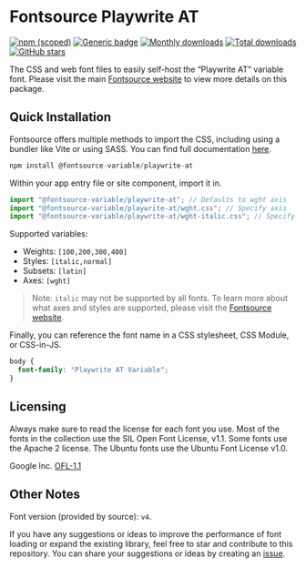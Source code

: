 # Fontsource Playwrite AT

[![npm (scoped)](https://img.shields.io/npm/v/@fontsource-variable/playwrite-at?color=brightgreen)](https://www.npmjs.com/package/@fontsource-variable/playwrite-at) [![Generic badge](https://img.shields.io/badge/fontsource-passing-brightgreen)](https://github.com/fontsource/fontsource) [![Monthly downloads](https://badgen.net/npm/dm/@fontsource-variable/playwrite-at)](https://github.com/fontsource/fontsource) [![Total downloads](https://badgen.net/npm/dt/@fontsource-variable/playwrite-at)](https://github.com/fontsource/fontsource) [![GitHub stars](https://img.shields.io/github/stars/fontsource/fontsource.svg?style=social&label=Star)](https://github.com/fontsource/fontsource/stargazers)

The CSS and web font files to easily self-host the “Playwrite AT” variable font. Please visit the main [Fontsource website](https://fontsource.org/fonts/playwrite-at) to view more details on this package.

## Quick Installation

Fontsource offers multiple methods to import the CSS, including using a bundler like Vite or using SASS. You can find full documentation [here](https://fontsource.org/docs/getting-started/introduction).

```javascript
npm install @fontsource-variable/playwrite-at
```

Within your app entry file or site component, import it in.

```javascript
import "@fontsource-variable/playwrite-at"; // Defaults to wght axis
import "@fontsource-variable/playwrite-at/wght.css"; // Specify axis
import "@fontsource-variable/playwrite-at/wght-italic.css"; // Specify axis and style
```

Supported variables:
- Weights: `[100,200,300,400]`
- Styles: `[italic,normal]`
- Subsets: `[latin]`
- Axes: `[wght]`

> Note: `italic` may not be supported by all fonts. To learn more about what axes and styles are supported, please visit the [Fontsource website](https://fontsource.org/fonts/playwrite-at).

Finally, you can reference the font name in a CSS stylesheet, CSS Module, or CSS-in-JS.

```css
body {
  font-family: "Playwrite AT Variable";
}
```

## Licensing
Always make sure to read the license for each font you use. Most of the fonts in the collection use the SIL Open Font License, v1.1. Some fonts use the Apache 2 license. The Ubuntu fonts use the Ubuntu Font License v1.0.

Google Inc.
[OFL-1.1](http://scripts.sil.org/OFL)

## Other Notes
Font version (provided by source): `v4`.

If you have any suggestions or ideas to improve the performance of font loading or expand the existing library, feel free to star and contribute to this repository. You can share your suggestions or ideas by creating an [issue](https://github.com/fontsource/fontsource/issues).